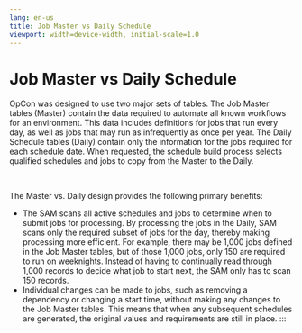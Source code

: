 ```yaml
---
lang: en-us
title: Job Master vs Daily Schedule
viewport: width=device-width, initial-scale=1.0
---
```


#  Job Master vs Daily Schedule

OpCon was designed to use two major sets of
tables. The Job Master tables (Master) contain the data required to
automate all known workflows for an environment. This data includes
definitions for jobs that run every day, as well as jobs that may run as
infrequently as once per year. The Daily Schedule tables (Daily) contain
only the information for the jobs required for each schedule date. When
requested, the schedule build process selects qualified schedules and
jobs to copy from the Master to the Daily.

 

The Master vs. Daily design provides the following primary benefits:

-   The SAM scans all active schedules and jobs to determine when to
    submit jobs for processing. By processing the jobs in the Daily, SAM
    scans only the required subset of jobs for the day, thereby making
    processing more efficient. For example, there may be 1,000 jobs
    defined in the Job Master tables, but of those 1,000 jobs, only 150
    are required to run on weeknights. Instead of having to continually
    read through 1,000 records to decide what job to start next, the SAM
    only has to scan 150 records.
-   Individual changes can be made to jobs, such as removing a
    dependency or changing a start time, without making any changes to
    the Job Master tables. This means that when any subsequent schedules
    are generated, the original values and requirements are still in
    place.
:::

 

